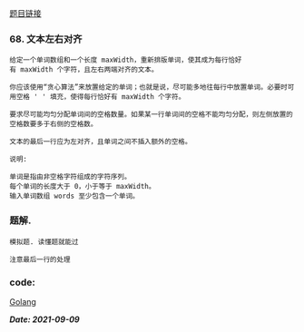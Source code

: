 [题目链接](https://leetcode-cn.com/problems/text-justification/)
    
### 68. 文本左右对齐
    给定一个单词数组和一个长度 maxWidth，重新排版单词，使其成为每行恰好有 maxWidth 个字符，且左右两端对齐的文本。
    
    你应该使用“贪心算法”来放置给定的单词；也就是说，尽可能多地往每行中放置单词。必要时可用空格 ' ' 填充，使得每行恰好有 maxWidth 个字符。
    
    要求尽可能均匀分配单词间的空格数量。如果某一行单词间的空格不能均匀分配，则左侧放置的空格数要多于右侧的空格数。
    
    文本的最后一行应为左对齐，且单词之间不插入额外的空格。
    
    说明:
    
    单词是指由非空格字符组成的字符序列。
    每个单词的长度大于 0，小于等于 maxWidth。
    输入单词数组 words 至少包含一个单词。
   
### 题解.
    模拟题. 读懂题就能过
    
    注意最后一行的处理

### code:
[Golang](https://github.com/Archangel59/LeetCode/blob/main/68/68.go)  

***Date: 2021-09-09***